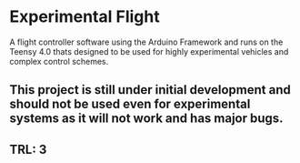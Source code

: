 # Experimental Flight
A flight controller software using the Arduino Framework and runs on the Teensy 4.0 thats designed to be used for highly experimental vehicles and complex control schemes.
## This project is still under initial development and should not be used even for experimental systems as it will not work and has major bugs.
## TRL: 3
